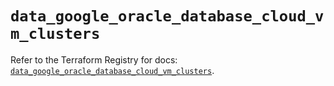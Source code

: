 # `data_google_oracle_database_cloud_vm_clusters`

Refer to the Terraform Registry for docs: [`data_google_oracle_database_cloud_vm_clusters`](https://registry.terraform.io/providers/hashicorp/google/6.29.0/docs/data-sources/oracle_database_cloud_vm_clusters).

